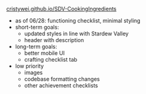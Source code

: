 [cristywei.github.io/SDV-CookingIngredients](https://cristywei.github.io/SDV-CookingIngredients/)<br>

- as of 06/28: functioning checklist, minimal styling
- short-term goals:
    - updated styles in line with Stardew Valley
    - header with description
- long-term goals:
    - better mobile UI
    - crafting checklist tab
- low priority
    - images
    - codebase formatting changes
    - other achievement checklists
<br>
